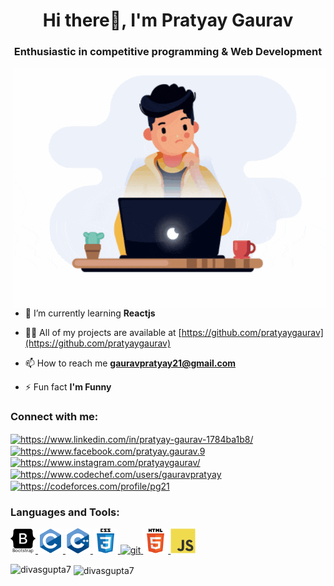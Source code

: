 <h1 align="center">Hi there👋, I'm Pratyay Gaurav</h1>
<h3 align="center"> Enthusiastic in competitive programming & Web Development</h3>
<img align="right" alt="GIF" src="coding.gif" width="500"/>

- 🌱 I’m currently learning **Reactjs**

- 👨‍💻 All of my projects are available at [https://github.com/pratyaygaurav](https://github.com/pratyaygaurav)

- 📫 How to reach me **gauravpratyay21@gmail.com**

- ⚡ Fun fact **I'm Funny**

<h3 align="left">Connect with me:</h3>
<p align="left">
<a href="https://www.linkedin.com/in/pratyay-gaurav-1784ba1b8/" target="blank"><img align="center" src="https://raw.githubusercontent.com/rahuldkjain/github-profile-readme-generator/master/src/images/icons/Social/linked-in-alt.svg" alt="https://www.linkedin.com/in/pratyay-gaurav-1784ba1b8/" height="30" width="40" /></a>
<a href="https://fb.com/https://www.facebook.com/pratyay.gaurav.9" target="blank"><img align="center" src="https://raw.githubusercontent.com/rahuldkjain/github-profile-readme-generator/master/src/images/icons/Social/facebook.svg" alt="https://www.facebook.com/pratyay.gaurav.9" height="30" width="40" /></a>
<a href="https://instagram.com/https://www.instagram.com/pratyaygaurav/" target="blank"><img align="center" src="https://raw.githubusercontent.com/rahuldkjain/github-profile-readme-generator/master/src/images/icons/Social/instagram.svg" alt="https://www.instagram.com/pratyaygaurav/" height="30" width="40" /></a>
<a href="https://www.codechef.com/users/https://www.codechef.com/users/gauravpratyay" target="blank"><img align="center" src="https://cdn.jsdelivr.net/npm/simple-icons@3.1.0/icons/codechef.svg" alt="https://www.codechef.com/users/gauravpratyay" height="30" width="40" /></a>
<a href="https://codeforces.com/profile/https://codeforces.com/profile/pg21" target="blank"><img align="center" src="https://cdn.jsdelivr.net/npm/simple-icons@3.0.1/icons/codeforces.svg" alt="https://codeforces.com/profile/pg21" height="30" width="40" /></a>
</p>

<h3 align="left">Languages and Tools:</h3>
<p align="left"> <a href="https://getbootstrap.com" target="_blank"> <img src="https://raw.githubusercontent.com/devicons/devicon/master/icons/bootstrap/bootstrap-plain-wordmark.svg" alt="bootstrap" width="40" height="40"/> </a> <a href="https://www.cprogramming.com/" target="_blank"> <img src="https://raw.githubusercontent.com/devicons/devicon/master/icons/c/c-original.svg" alt="c" width="40" height="40"/> </a> <a href="https://www.w3schools.com/cpp/" target="_blank"> <img src="https://raw.githubusercontent.com/devicons/devicon/master/icons/cplusplus/cplusplus-original.svg" alt="cplusplus" width="40" height="40"/> </a> <a href="https://www.w3schools.com/css/" target="_blank"> <img src="https://raw.githubusercontent.com/devicons/devicon/master/icons/css3/css3-original-wordmark.svg" alt="css3" width="40" height="40"/> </a> <a href="https://git-scm.com/" target="_blank"> <img src="https://www.vectorlogo.zone/logos/git-scm/git-scm-icon.svg" alt="git" width="40" height="40"/> </a> <a href="https://www.w3.org/html/" target="_blank"> <img src="https://raw.githubusercontent.com/devicons/devicon/master/icons/html5/html5-original-wordmark.svg" alt="html5" width="40" height="40"/> </a> <a href="https://developer.mozilla.org/en-US/docs/Web/JavaScript" target="_blank"> <img src="https://raw.githubusercontent.com/devicons/devicon/master/icons/javascript/javascript-original.svg" alt="javascript" width="40" height="40"/> </a>

<p><img align="left" src="https://github-readme-stats.vercel.app/api/top-langs?username=divasgupta7&show_icons=true&locale=en&layout=compact" alt="divasgupta7" /></p>

<p>&nbsp;<img align="center" src="https://github-readme-stats.vercel.app/api?username=divasgupta7&show_icons=true&locale=en" alt="divasgupta7" /></p>
